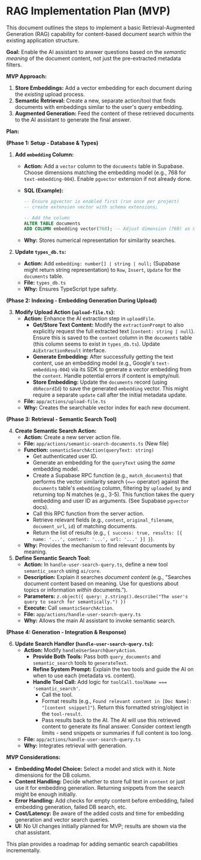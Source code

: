 # RAG Implementation Plan (MVP)

This document outlines the steps to implement a basic Retrieval-Augmented Generation (RAG) capability for content-based document search within the existing application structure.

**Goal:** Enable the AI assistant to answer questions based on the _semantic meaning_ of the document content, not just the pre-extracted metadata filters.

**MVP Approach:**

1.  **Store Embeddings:** Add a vector embedding for each document during the _existing_ upload process.
2.  **Semantic Retrieval:** Create a new, separate action/tool that finds documents with embeddings similar to the user's query embedding.
3.  **Augmented Generation:** Feed the content of these retrieved documents to the AI assistant to generate the final answer.

**Plan:**

**(Phase 1: Setup - Database & Types)**

1.  **Add `embedding` Column:**

    - **Action:** Add a `vector` column to the `documents` table in Supabase. Choose dimensions matching the embedding model (e.g., 768 for `text-embedding-004`). Enable `pgvector` extension if not already done.
    - **SQL (Example):**

      ```sql
      -- Ensure pgvector is enabled first (run once per project)
      -- create extension vector with schema extensions;

      -- Add the column
      ALTER TABLE documents
      ADD COLUMN embedding vector(768); -- Adjust dimension (768) as needed
      ```

    - **Why:** Stores numerical representation for similarity searches.

2.  **Update `types_db.ts`:**
    - **Action:** Add `embedding: number[] | string | null;` (Supabase might return string representation) to `Row`, `Insert`, `Update` for the `documents` table.
    - **File:** `types_db.ts`
    - **Why:** Ensures TypeScript type safety.

**(Phase 2: Indexing - Embedding Generation During Upload)**

3.  **Modify Upload Action (`upload-file.ts`):**
    - **Action:** Enhance the AI extraction step in `uploadFile`.
      - **Get/Store Text Content:** Modify the `extractionPrompt` to also explicitly request the full extracted text (`content: string | null`). Ensure this is saved to the `content` column in the `documents` table (this column seems to exist in `types_db.ts`). Update `AiExtractionResult` interface.
      - **Generate Embedding:** After successfully getting the text content, use an embedding model (e.g., Google's `text-embedding-004`) via its SDK to generate a vector embedding from the `content`. Handle potential errors if content is empty/null.
      - **Store Embedding:** Update the `documents` record (using `dbRecordId`) to save the generated `embedding` vector. This might require a separate `update` call after the initial metadata update.
    - **File:** `app/actions/upload-file.ts`
    - **Why:** Creates the searchable vector index for each new document.

**(Phase 3: Retrieval - Semantic Search Tool)**

4.  **Create Semantic Search Action:**
    - **Action:** Create a new server action file.
    - **File:** `app/actions/semantic-search-documents.ts` (New file)
    - **Function:** `semanticSearchAction(queryText: string)`
      - Get authenticated user ID.
      - Generate an embedding for the `queryText` using the _same_ embedding model.
      - Create a Supabase RPC function (e.g., `match_documents`) that performs the vector similarity search (`<=>` operator) against the `documents` table's `embedding` column, filtering by `uploaded_by` and returning top N matches (e.g., 3-5). This function takes the query embedding and user ID as arguments. (See Supabase `pgvector` docs).
      - Call this RPC function from the server action.
      - Retrieve relevant fields (e.g., `content`, `original_filename`, `document_url`, `id`) of matching documents.
      - Return the list of results (e.g., `{ success: true, results: [{ name: '...', content: '...', url: '...' }] }`).
    - **Why:** Provides the mechanism to find relevant documents by meaning.
5.  **Define Semantic Search Tool:**
    - **Action:** In `handle-user-search-query.ts`, define a new tool `semantic_search` using `ai/core`.
    - **Description:** Explain it searches _document content_ (e.g., "Searches document content based on meaning. Use for questions about topics or information _within_ documents.").
    - **Parameters:** `z.object({ query: z.string().describe("The user's query to search for semantically.") })`
    - **Execute:** Call `semanticSearchAction`.
    - **File:** `app/actions/handle-user-search-query.ts`
    - **Why:** Allows the main AI assistant to invoke semantic search.

**(Phase 4: Generation - Integration & Response)**

6.  **Update Search Handler (`handle-user-search-query.ts`):**
    - **Action:** Modify `handleUserSearchQueryAction`.
      - **Provide Both Tools:** Pass both `query_documents` and `semantic_search` tools to `generateText`.
      - **Refine System Prompt:** Explain the two tools and guide the AI on when to use each (metadata vs. content).
      - **Handle Tool Call:** Add logic for `toolCall.toolName === 'semantic_search'`.
        - Call the tool.
        - Format results (e.g., `Found relevant content in [Doc Name]: "[content snippet]"`). Return this formatted string/object in the `tool-result`.
        - Pass results back to the AI. The AI will use this retrieved content to generate its final answer. Consider context length limits - send snippets or summaries if full content is too long.
    - **File:** `app/actions/handle-user-search-query.ts`
    - **Why:** Integrates retrieval with generation.

**MVP Considerations:**

- **Embedding Model Choice:** Select a model and stick with it. Note dimensions for the DB column.
- **Content Handling:** Decide whether to store full text in `content` or just use it for embedding generation. Returning snippets from the search might be enough initially.
- **Error Handling:** Add checks for empty content before embedding, failed embedding generation, failed DB search, etc.
- **Cost/Latency:** Be aware of the added costs and time for embedding generation and vector search queries.
- **UI:** No UI changes initially planned for MVP; results are shown via the chat assistant.

This plan provides a roadmap for adding semantic search capabilities incrementally.
